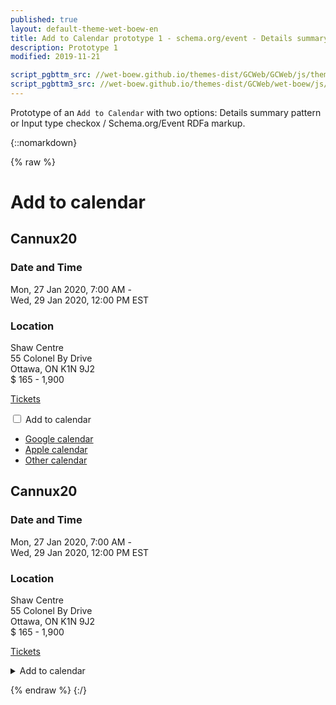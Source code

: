 ```yaml
---
published: true
layout: default-theme-wet-boew-en
title: Add to Calendar prototype 1 - schema.org/event - Details summary or Input type checkbox
description: Prototype 1
modified: 2019-11-21

script_pgbttm_src: //wet-boew.github.io/themes-dist/GCWeb/GCWeb/js/theme.min.js
script_pgbttm3_src: //wet-boew.github.io/themes-dist/GCWeb/wet-boew/js/deps/jsonpointer.js
---
```


Prototype of an ```Add to Calendar``` with two options: Details summary pattern  or Input type checkox / Schema.org/Event RDFa markup.


{::nomarkdown}

{% raw %}

<div class="wb-prettify all-pre linenums"></div>
<link rel="stylesheet" href="path/to/font-awesome/css/font-awesome.min.css">
<style>

/* Overlay default style */
[role=listbox] {
	min-width: 230px;
	background: white;
	border: 1px solid #ccc;
	list-style: none;
	margin: 0;
	padding: 0;
	position: absolute;
	top: 1.7em;
	z-index: 9999;
	/* Note about z-index

	Ideally it should be set to 1, but the <footer id="wb-info"> has a z-index set to 5,
	 */
}

/* Active state style */
[role=option][aria-selected=true] {
	background: rgb(139, 189, 225);
}
[role=option]:hover {
	cursor: default;
}

.max-content {
    display: inline-block;
    position: relative;
}



</style>

<h1 property="name" id="wb-cont">Add to calendar</h1>
<div class="container">
	<div class="row">
		<section class="col-md-6">
			<div vocab="http://schema.org/" class="event-wrapper" typeof="Event">
				<div class="event-title" property="name"><h2>Cannux20</h2></div>	
				<h3>Date and Time</h3>
				<div class="event-date" property="startDate" content="2020-01-27T12:00:00Z">Mon, 27 Jan 2020, 7:00 AM - </div>
				<div class="event-date" property="endDate" content="2020-01-29T17:00:00Z">Wed, 29 Jan 2020, 12:00 PM EST</div>
				<h3>Location</h3>	
				<div class="event-venue" property="location" typeof="Place">
					<span property="name">Shaw Centre</span>
					<div class="address" property="address" typeof="PostalAddress">
						<span property="streetAddress">55 Colonel By Drive</span><br>
						<span property="addressLocality">Ottawa</span>,
						<span property="addressRegion">ON</span>
						<span property="postalCode">K1N 9J2</span>
					</div>
				</div>
				<!--<div class="event-time">7:00 AM</div>-->
				<div property="offers" typeof="Offer" class="mrgn-bttm-md">
					<div class="event-price">
						<meta property="priceCurrency" content="CND" />$
						<meta property="price" content="165.00-1900.00" />165 - 1,900
					</div>
					<p><a property="url" href="https://www.eventbrite.ca/e/cannexus20-regular-registration-62525190528?aff=ebdssbdestsearch">Tickets</a></p>
				</div>
				<input type="checkbox" id="wb-addcal-1" class="wb-inv">
				<label for="wb-addcal-1" class="btn btn-default wb-addcal">Add to calendar</label>
				<ul class="list-unstyled mrgn-bttm-0">
					<li><a href="https://www.google.com/calendar/render?action=TEMPLATE&text=Cannexus20&dates=20200127T120000Z/20200129T170000Z&details=Get%20on%20the%20front%20page%20of%20HN,%20then%20prepare%20for%20world%20domination.&location=Shaw%20Centre%2055%20Colonel%20By%20Dr,%20Ottawa,%20ON%20K1N%209J2&sprop=&sprop=name"><span class="fab fa-google mrgn-rght-md"></span>Google<span class="sr-only"> calendar</span></a></li>
					<li><a href="data:text/calendar;charset=utf8,BEGIN:VCALENDAR%0AVERSION:2.0%0ABEGIN:VEVENT%0AURL:http://carlsednaoui.github.io/add-to-calendar-buttons/example.html%0ADTSTART:20200127T120000Z %0ADTEND:20200127T170000Z%0ASUMMARY:Cannux20%0ADESCRIPTION: We%20offer%20a%20variety%20of%20packages%20at%20very%20competitive%20rates.%20Both%203-day%20and%201-day%20packages%20are%20available.%20Take%20advantage%20of%20special%20rates%20for%20presenters,%20members%20of%20supporting%20organizations,%20students%20and%20groups.%0ALOCATION:Shaw%20Centre%2055%20Colonel%20By%20Dr,%20Ottawa,%20ON%20K1N%209J2%0AEND:VEVENT%0AEND:VCALENDAR"><span class="fab fa-apple mrgn-rght-md"></span>Apple<span class="sr-only"> calendar</span></a></li>
					<li><a href="data:text/calendar;charset=utf8,BEGIN:VCALENDAR%0AVERSION:2.0%0ABEGIN:VEVENT%0AURL:http://carlsednaoui.github.io/add-to-calendar-buttons/example.html%0ADTSTART:20200127T120000Z %0ADTEND:20200127T170000Z%0ASUMMARY:Cannux20%0ADESCRIPTION: We%20offer%20a%20variety%20of%20packages%20at%20very%20competitive%20rates.%20Both%203-day%20and%201-day%20packages%20are%20available.%20Take%20advantage%20of%20special%20rates%20for%20presenters,%20members%20of%20supporting%20organizations,%20students%20and%20groups.%0ALOCATION:Shaw%20Centre%2055%20Colonel%20By%20Dr,%20Ottawa,%20ON%20K1N%209J2%0AEND:VEVENT%0AEND:VCALENDAR"><span class="fa fa-calendar mrgn-rght-md"></span>Other<span class="sr-only"> calendar</span></a></li>
				</ul>
			</div>
		</section>
		<section class="col-md-6">
		<div vocab="http://schema.org/" class="event-wrapper" typeof="Event">
			<div class="event-title" property="name">
				<h2>Cannux20</h2>
			</div>	
			<h3>Date and Time</h3>
			<div class="event-date" property="startDate" content="2020-01-27T12:00:00Z">Mon, 27 Jan 2020, 7:00 AM - </div>
			<div class="event-date" property="endDate" content="2020-01-29T17:00:00Z">Wed, 29 Jan 2020, 12:00 PM EST</div>
			<h3>Location</h3>	
				<div class="event-venue" property="location" typeof="Place">
					<span property="name">Shaw Centre</span>
					<div class="address" property="address" typeof="PostalAddress">
						<span property="streetAddress">55 Colonel By Drive</span><br>
						<span property="addressLocality">Ottawa</span>,
						<span property="addressRegion">ON</span>
						<span property="postalCode">K1N 9J2</span>
					</div>
				</div>
				<!--<div class="event-time">7:00 AM</div>-->
				<div property="offers" typeof="Offer" class="mrgn-bttm-md">
					<div class="event-price">
						<meta property="priceCurrency" content="CND" />$
						<meta property="price" content="165.00-1900.00" />165 - 1,900
					</div>
					<p><a property="url" href="https://www.eventbrite.ca/e/cannexus20-regular-registration-62525190528?aff=ebdssbdestsearch">Tickets</a></p>
				</div>
				<details>
					<summary>Add to calendar</summary>
					<ul class="list-unstyled mrgn-bttm-0">
						<li><a href="https://www.google.com/calendar/render?action=TEMPLATE&text=Cannexus20&dates=20200127T120000Z/20200129T170000Z&details=Get%20on%20the%20front%20page%20of%20HN,%20then%20prepare%20for%20world%20domination.&location=Shaw%20Centre%2055%20Colonel%20By%20Dr,%20Ottawa,%20ON%20K1N%209J2&sprop=&sprop=name"><span class="fab fa-google mrgn-rght-md"></span>Google<span class="sr-only"> calendar</span></a></li>
						<li><a href="data:text/calendar;charset=utf8,BEGIN:VCALENDAR%0AVERSION:2.0%0ABEGIN:VEVENT%0AURL:http://carlsednaoui.github.io/add-to-calendar-buttons/example.html%0ADTSTART:20200127T120000Z %0ADTEND:20200127T170000Z%0ASUMMARY:Cannux20%0ADESCRIPTION: We%20offer%20a%20variety%20of%20packages%20at%20very%20competitive%20rates.%20Both%203-day%20and%201-day%20packages%20are%20available.%20Take%20advantage%20of%20special%20rates%20for%20presenters,%20members%20of%20supporting%20organizations,%20students%20and%20groups.%0ALOCATION:Shaw%20Centre%2055%20Colonel%20By%20Dr,%20Ottawa,%20ON%20K1N%209J2%0AEND:VEVENT%0AEND:VCALENDAR"><span class="fab fa-apple mrgn-rght-md"></span>Apple<span class="sr-only"> calendar</span></a></li>
						<li><a href="data:text/calendar;charset=utf8,BEGIN:VCALENDAR%0AVERSION:2.0%0ABEGIN:VEVENT%0AURL:http://carlsednaoui.github.io/add-to-calendar-buttons/example.html%0ADTSTART:20200127T120000Z %0ADTEND:20200127T170000Z%0ASUMMARY:Cannux20%0ADESCRIPTION: We%20offer%20a%20variety%20of%20packages%20at%20very%20competitive%20rates.%20Both%203-day%20and%201-day%20packages%20are%20available.%20Take%20advantage%20of%20special%20rates%20for%20presenters,%20members%20of%20supporting%20organizations,%20students%20and%20groups.%0ALOCATION:Shaw%20Centre%2055%20Colonel%20By%20Dr,%20Ottawa,%20ON%20K1N%209J2%0AEND:VEVENT%0AEND:VCALENDAR"><span class="fa fa-calendar mrgn-rght-md"></span>Other<span class="sr-only"> calendar</span></a></li>
					</ul>
				</details>
			</div>
		</section>
	</div>
</div>

{% endraw %}
{:/}
